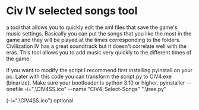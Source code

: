 # Civ IV selected songs tool
 a tool that allows you to quickly edit the xml files that save the game's music settings. Basically you can put the songs that you like the most in the game and they will be played at the times corresponding to the folders.  Civilization IV has a great soundtrack but it doesn't correlate well with the eras. This tool allows you to add music very quickly to the different times of the game.

If you want to modify the script I recommend first installing pyinstall on your pc. Later with this code you can transform the script.py to CIV4.exe (binarize). Make sure your bootloader is python 3.10 or higher. pyinstaller --onefile -i=".\CIV4SS.ico" --name "CIV4-Select-Songs" ".\tree.py"

(-i=".\CIV4SS.ico") optional
